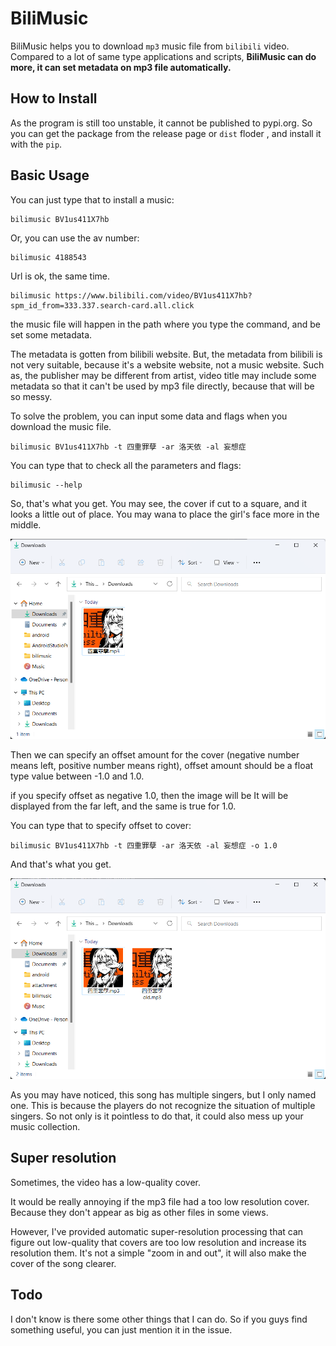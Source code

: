 # BiliMusic

BiliMusic helps you to download `mp3` music file from `bilibili` video.
Compared to a lot of same type applications and scripts, **BiliMusic can do more, it can set metadata on mp3 file automatically.**

## How to Install

As the program is still too unstable, it cannot be published to pypi.org. So you can get the package from the release page or `dist` floder , and install it with the   `pip`.

## Basic Usage

You can just type that to install a music:

```
bilimusic BV1us411X7hb
```

Or, you can use the av number:

```
bilimusic 4188543
```

Url is ok, the same time.

```
bilimusic https://www.bilibili.com/video/BV1us411X7hb?spm_id_from=333.337.search-card.all.click
```

the music file will happen in the path where you type the command, and be set some metadata.

The metadata is gotten from bilibili website.
But, the metadata from bilibili is not very suitable, because it's a website website, not a music website.
Such as, the publisher may be different from artist, video title may include some metadata so that it can't be used by mp3 file directly, because that will be so messy.

To solve the problem, you can input some data and flags when you download the music file.

```
bilimusic BV1us411X7hb -t 四重罪孽 -ar 洛天依 -al 妄想症
```

You can type that to check all the parameters and flags:

```
bilimusic --help
```

So, that's what you get. You may see, the cover if cut to a square, and it looks a little out of place. You may wana to place the girl's face more in the middle.

![](attachment/001.png)

Then we can specify an offset amount for the cover (negative number means left, positive number means right), offset amount should be a float type value between -1.0 and 1.0.

if you specify offset as negative 1.0, then the image will be It will be displayed from the far left, and the same is true for 1.0.

You can type that to specify offset to cover:

```
bilimusic BV1us411X7hb -t 四重罪孽 -ar 洛天依 -al 妄想症 -o 1.0
```

And that's what you get.

![](attachment/002.png)

As you may have noticed, this song has multiple singers, but I only named one. This is because the players do not recognize the situation of multiple singers. So not only is it pointless to do that, it could also mess up your music collection.

## Super resolution

Sometimes, the video has a low-quality cover. 

It would be really annoying if the mp3 file had a too low resolution cover. Because they don't appear as big as other files in some views.

However, I've provided automatic super-resolution processing that can figure out low-quality that covers are too low resolution and increase its resolution them. It's not a simple "zoom in and out", it will also make the cover of the song clearer.

## Todo

I don't know is there some other things that I can do. So if you guys find something useful, you can just mention it in the issue.


